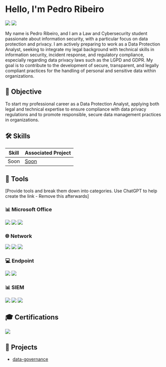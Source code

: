 # Hello, I'm Pedro Ribeiro
<a href="https://linkedin.com/in/pedro-ribeiro-13b60723a/"><img src="https://img.shields.io/badge/-LinkedIn-0072b1?&style=for-the-badge&logo=linkedin&logoColor=white" /></a>
<a href="https://tryhackme.com/p/akramDP">
  <img src="https://img.shields.io/badge/-TryHackMe-212C42?&style=for-the-badge&logo=TryHackMe&logoColor=white" /></a>

My name is Pedro Ribeiro, and I am a Law and Cybersecurity student passionate about information security, with a particular focus on data protection and privacy. I am actively preparing to work as a Data Protection Analyst, seeking to integrate my legal background with technical skills in information security, incident response, and regulatory compliance, especially regarding data privacy laws such as the LGPD and GDPR. My goal is to contribute to the development of secure, transparent, and legally compliant practices for the handling of personal and sensitive data within organizations.

## 🏁 Objective

To start my professional career as a Data Protection Analyst, applying both legal and technical expertise to ensure compliance with data privacy regulations and to promote responsible, secure data management practices in organizations.

## 🛠 Skills

| Skill                                         | Associated Project         |
|-----------------------------------------------|----------------------------|
| Soon                                          | <a href="https://google.com">Soon</a> |

## 🔧 Tools

[Provide tools and break them down into categories. Use ChatGPT to help create the link - Remove this afterwards]

### 📊 Microsoft Office 
<div>
    <img src="https://img.shields.io/badge/-PowerPoint-D83B01?&style=for-the-badge&logo=Microsoft-PowerPoint&logoColor=white" />
    <img src="https://img.shields.io/badge/-Word-2B579A?&style=for-the-badge&logo=Microsoft-Word&logoColor=white" />
    <img src="https://img.shields.io/badge/-Excel-217346?&style=for-the-badge&logo=Microsoft-Excel&logoColor=white" />
</div>

### 🌐 Network
<div>
    <img src="https://img.shields.io/badge/-Wireshark-1679A7?&style=for-the-badge&logo=Wireshark&logoColor=white" />
    <img src="https://img.shields.io/badge/-Suricata-EF3B2D?&style=for-the-badge&logo=Suricata&logoColor=white" />
    <img src="https://img.shields.io/badge/-Zeek-777BB4?&style=for-the-badge&logo=Zeek&logoColor=white" />
</div>

### 💻 Endpoint
<div>
    <img src="https://img.shields.io/badge/-Microsoft_Defender_for_Endpoint-00A4EF?&style=for-the-badge&logo=Microsoft&logoColor=white" />
    <img src="https://img.shields.io/badge/-Velociraptor-4B275F?&style=for-the-badge&logo=Velociraptor&logoColor=white" />
</div>

### 📊 SIEM
<div>
    <img src="https://img.shields.io/badge/-Microsoft_Sentinel-0078D4?&style=for-the-badge&logo=Microsoft&logoColor=white" />
    <img src="https://img.shields.io/badge/-Splunk-000000?&style=for-the-badge&logo=Splunk&logoColor=white" />
    <img src="https://img.shields.io/badge/-Elastic-005571?&style=for-the-badge&logo=Elastic&logoColor=white" />
</div>

## 🎓 Certifications

<div>
<a href="https://www.credly.com/earner/earned/badge/80222803-325b-472e-b2a0-3ccfc823cc57" target="_blank">
  <img src="https://img.shields.io/badge/Introduction%20to%20Cybersecurity-green?style=for-the-badge&logo=Cisco&logoColor=white" />
</a>
</div>

## 📂 Projects
- [data-governance](https://github.com/Pedro-Ribeiro-DP/data-governance)
